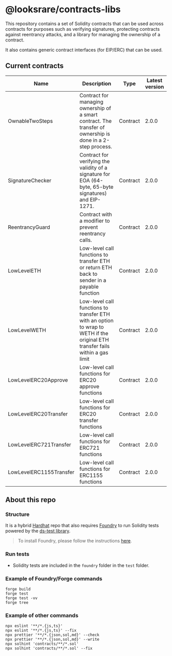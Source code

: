 # @looksrare/contracts-libs

This repository contains a set of Solidity contracts that can be used across contracts for purposes such as verifying signatures, protecting contracts against reentrancy attacks, and a library for managing the ownership of a contract.

It also contains generic contract interfaces (for EIP/ERC) that can be used.

## Current contracts

| Name                    | Description                                                                                                                   | Type     | Latest version |
| ----------------------- | ----------------------------------------------------------------------------------------------------------------------------- | -------- | -------------- |
| OwnableTwoSteps         | Contract for managing ownership of a smart contract. The transfer of ownership is done in a 2-step process.                   | Contract | 2.0.0          |
| SignatureChecker        | Contract for verifying the validity of a signature for EOA (64-byte, 65-byte signatures) and EIP-1271.                        | Contract | 2.0.0          |
| ReentrancyGuard         | Contract with a modifier to prevent reentrancy calls.                                                                         | Contract | 2.0.0          |
| LowLevelETH             | Low-level call functions to transfer ETH or return ETH back to sender in a payable function                                   | Contract | 2.0.0          |
| LowLevelWETH            | Low-level call functions to transfer ETH with an option to wrap to WETH if the original ETH transfer fails within a gas limit | Contract | 2.0.0          |
| LowLevelERC20Approve    | Low-level call functions for ERC20 approve functions                                                                          | Contract | 2.0.0          |
| LowLevelERC20Transfer   | Low-level call functions for ERC20 transfer functions                                                                         | Contract | 2.0.0          |
| LowLevelERC721Transfer  | Low-level call functions for ERC721 functions                                                                                 | Contract | 2.0.0          |
| LowLevelERC1155Transfer | Low-level call functions for ERC1155 functions                                                                                | Contract | 2.0.0          |

## About this repo

### Structure

It is a hybrid [Hardhat](https://hardhat.org/) repo that also requires [Foundry](https://book.getfoundry.sh/index.html) to run Solidity tests powered by the [ds-test library](https://github.com/dapphub/ds-test/).

> To install Foundry, please follow the instructions [here](https://book.getfoundry.sh/getting-started/installation.html).

### Run tests

- Solidity tests are included in the `foundry` folder in the `test` folder.

### Example of Foundry/Forge commands

```shell
forge build
forge test
forge test -vv
forge tree
```

### Example of other commands

```shell
npx eslint '**/*.{js,ts}'
npx eslint '**/*.{js,ts}' --fix
npx prettier '**/*.{json,sol,md}' --check
npx prettier '**/*.{json,sol,md}' --write
npx solhint 'contracts/**/*.sol'
npx solhint 'contracts/**/*.sol' --fix
```
